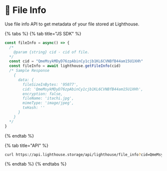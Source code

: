 # 💁 File Info

Use file info API to get metadata of your file stored at Lighthouse.

{% tabs %}
{% tab title="JS SDK" %}
```javascript
const fileInfo = async() => {
  /*
    @param {string} cid - cid of file.
  */
  const cid = "QmeMsykMDyD76zpAbinCy1cjb1KL6CVNBfB44am15U1XHh"
  const fileInfo = await lighthouse.getFileInfo(cid)
  /* Sample Response
    {
      data: {
        fileSizeInBytes: '95077',
        cid: 'QmeMsykMDyD76zpAbinCy1cjb1KL6CVNBfB44am15U1XHh',
        encryption: false,
        fileName: 'itachi.jpg',
        mimeType: 'image/jpeg',
        txHash: ''
      }
    }
  */
}
```
{% endtab %}

{% tab title="API" %}
```bash
curl https://api.lighthouse.storage/api/lighthouse/file_info?cid=QmeMsykMDyD76zpAbinCy1cjb1KL6CVNBfB44am15U1XHh
```
{% endtab %}
{% endtabs %}
